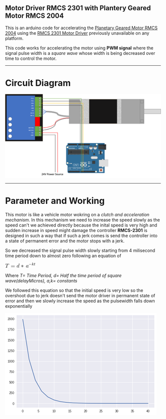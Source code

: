 ## Motor Driver RMCS 2301 with Plantery Geared Motor RMCS 2004
This is an arduino code for accelerating the [Planetary Geared Motor RMCS 2004](https://robokits.co.in/motors/encoder-dc-servo/planetary-encoder-geared-motor-24v-175rpm-100w?cPath=2_3_317&) using the [RMCS 2301 Motor Driver](https://robokits.co.in/motor-drives-drivers/encoder-dc-servo/dc-servo-motor-driver-40v-20a-w-t-step-direction-input) previously unavailable on any platform.

This code works for accelerating the motor using **PWM signal** where the signal pulse width is a *square wave* whose width is being decreased over time to control the motor.

-------

# Circuit Diagram

![Circuit Diagram](images/Motor_Connection.png)

-------

# Parameter and Working

This motor is like a vehicle motor wokring on a *clutch and acceleration mechanism*. In this mechanism we need to increase the speed slowly as the speed can't we achieved directly because the inital speed is very high and sudden increase in speed might damage the controller **RMCS-2301** is designed in such a way that if such a jerk comes is send the controller into a state of permanent error and the motor stops with a jerk.

So we decreased the signal pulse width slowly starting from 4 milisecond time period down to almost zero following an equation of 

![Equation](images/CodeCogsEqn.png)

Where *T= Time Period, d= Half the time period of square wave(delayMicros), a,k= constants* 

We followed this equation so that the initial speed is very low so the overshoot due to jerk doesn't send the motor driver in permanent state of error and then we slowly increase the speed as the pulsewidth falls down exponentially 

![Pulse Width](images/acell.png)
